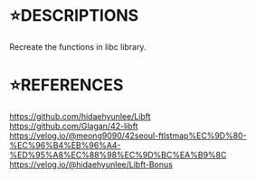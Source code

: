 ⭐DESCRIPTIONS
==============

Recreate the functions in libc library.

⭐REFERENCES
============

https://github.com/hidaehyunlee/Libft
</br>
https://github.com/Glagan/42-libft
</br>
https://velog.io/@meong9090/42seoul-ftlstmap%EC%9D%80-%EC%96%B4%EB%96%A4-%ED%95%A8%EC%88%98%EC%9D%BC%EA%B9%8C
</br>
https://velog.io/@hidaehyunlee/Libft-Bonus
</br>
